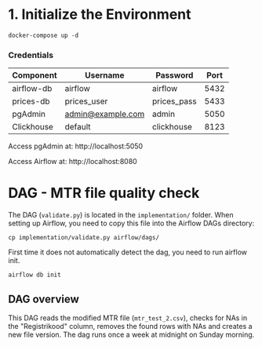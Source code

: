 # 1. Initialize the Environment

```shell
docker-compose up -d
```

### Credentials

| Component    | Username           | Password     | Port  |
|--------------|--------------------|--------------|-------|
| airflow-db   | airflow            | airflow      | 5432  |
| prices-db    | prices_user        | prices_pass  | 5433  |
| pgAdmin      | admin@example.com  | admin        | 5050  |
| Clickhouse   | default            | clickhouse   | 8123  |
Access pgAdmin at:
http://localhost:5050

Access Airflow at:
http://localhost:8080


# DAG - MTR file quality check

The DAG (`validate.py`) is located in the `implementation/` folder. When setting up Airflow, you need to copy this file into the Airflow DAGs directory:

`cp implementation/validate.py airflow/dags/`

First time it does not automatically detect the dag, you need to run airflow init.

`airflow db init`


## DAG overview

This DAG reads the modified MTR file (`mtr_test_2.csv`), checks for NAs in the "Registrikood" column, removes the found rows with NAs and creates a new file version. The dag runs once a week at midnight on Sunday morning.
